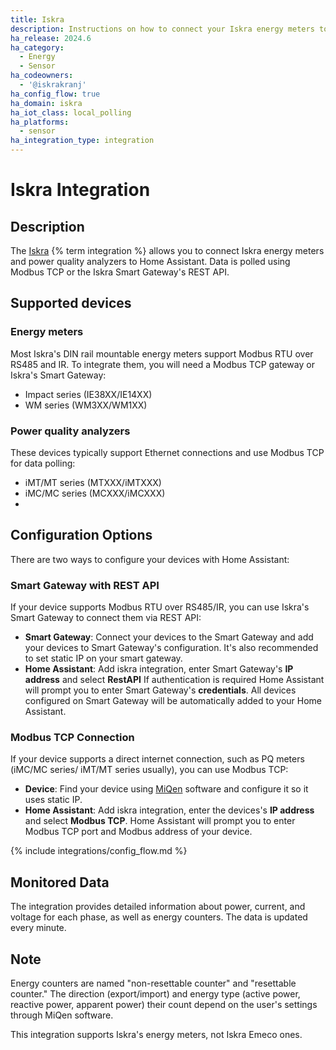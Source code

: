 ```yaml
---
title: Iskra
description: Instructions on how to connect your Iskra energy meters to Home Assistant.
ha_release: 2024.6
ha_category:
  - Energy
  - Sensor
ha_codeowners:
  - '@iskrakranj'
ha_config_flow: true
ha_domain: iskra
ha_iot_class: local_polling
ha_platforms:
  - sensor
ha_integration_type: integration
---
```


# Iskra Integration

## Description

The [Iskra](https://www.iskra.eu/) {% term integration %} allows you to connect Iskra energy meters and power quality analyzers to Home Assistant. Data is polled using Modbus TCP or the Iskra Smart Gateway's REST API.

## Supported devices

### Energy meters

Most Iskra's DIN rail mountable energy meters support Modbus RTU over RS485 and IR. To integrate them, you will need a Modbus TCP gateway or Iskra's Smart Gateway:
- Impact series (IE38XX/IE14XX)
- WM series (WM3XX/WM1XX)

### Power quality analyzers

These devices typically support Ethernet connections and use Modbus TCP for data polling:

- iMT/MT series (MTXXX/iMTXXX)
- iMC/MC series (MCXXX/iMCXXX)
- 
## Configuration Options

There are two ways to configure your devices with Home Assistant:

### Smart Gateway with REST API

If your device supports Modbus RTU over RS485/IR, you can use Iskra's Smart Gateway to connect them via REST API:

- **Smart Gateway**: Connect your devices to the Smart Gateway and add your devices to Smart Gateway's configuration. It's also recommended to set static IP on your smart gateway.
- **Home Assistant**: Add iskra integration, enter Smart Gateway's **IP address** and select **RestAPI** If authentication is required Home Assistant will prompt you to enter Smart Gateway's **credentials**. All devices configured on Smart Gateway will be automatically added to your Home Assistant.


### Modbus TCP Connection

If your device supports a direct internet connection, such as PQ meters (iMC/MC series/ iMT/MT series usually), you can use Modbus TCP:

- **Device**: Find your device using [MiQen](https://www.iskra.si/sl/Programska-oprema/MiQen/) software and configure it so it uses static IP.
- **Home Assistant**: Add iskra integration, enter the devices's **IP address** and select **Modbus TCP**. Home Assistant will prompt you to enter Modbus TCP port and Modbus address of your device.

{% include integrations/config_flow.md %}

## Monitored Data

The integration provides detailed information about power, current, and voltage for each phase, as well as energy counters. The data is updated every minute.

## Note

Energy counters are named "non-resettable counter" and "resettable counter." The direction (export/import) and energy type (active power, reactive power, apparent power) their count depend on the user's settings through MiQen software.

This integration supports Iskra's energy meters, not Iskra Emeco ones.
